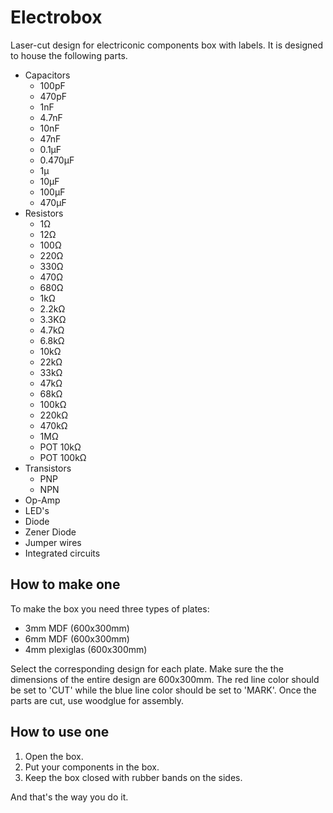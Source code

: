 # Electrobox
Laser-cut design for electriconic components box with labels. It is designed to house the following parts.

* Capacitors
  * 100pF 
  * 470pF
  * 1nF
  * 4.7nF
  * 10nF
  * 47nF
  * 0.1µF 
  * 0.470µF
  * 1μ
  * 10μF
  * 100μF
  * 470μF
* Resistors
  * 1Ω
  * 12Ω
  * 100Ω
  * 220Ω
  * 330Ω
  * 470Ω
  * 680Ω
  * 1kΩ
  * 2.2kΩ
  * 3.3KΩ
  * 4.7kΩ
  * 6.8kΩ
  * 10kΩ
  * 22kΩ
  * 33kΩ
  * 47kΩ
  * 68kΩ
  * 100kΩ
  * 220kΩ
  * 470kΩ
  * 1MΩ
  * POT 10kΩ
  * POT 100kΩ
* Transistors
  * PNP
  * NPN
* Op-Amp
* LED's
* Diode
* Zener Diode
* Jumper wires
* Integrated circuits

## How to make one
To make the box you need three types of plates:

* 3mm MDF (600x300mm)
* 6mm MDF (600x300mm)
* 4mm plexiglas (600x300mm)

Select the corresponding design for each plate. Make sure the the dimensions of the entire design are 600x300mm. The red line color should be set to 'CUT' while the blue line color should be set to 'MARK'. Once the parts are cut, use woodglue for assembly.

## How to use one
1. Open the box.
2. Put your components in the box.
3. Keep the box closed with rubber bands on the sides.

And that's the way you do it.
